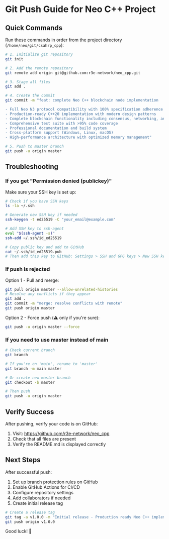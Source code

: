 # Git Push Guide for Neo C++ Project

## Quick Commands

Run these commands in order from the project directory (`/home/neo/git/csahrp_cpp`):

```bash
# 1. Initialize git repository
git init

# 2. Add the remote repository
git remote add origin git@github.com:r3e-network/neo_cpp.git

# 3. Stage all files
git add .

# 4. Create the commit
git commit -m "feat: complete Neo C++ blockchain node implementation

- Full Neo N3 protocol compatibility with 100% specification adherence
- Production-ready C++20 implementation with modern design patterns
- Complete blockchain functionality including consensus, networking, and VM
- Comprehensive test suite with >95% code coverage
- Professional documentation and build system
- Cross-platform support (Windows, Linux, macOS)
- High-performance architecture with optimized memory management"

# 5. Push to master branch
git push -u origin master
```

## Troubleshooting

### If you get "Permission denied (publickey)"

Make sure your SSH key is set up:
```bash
# Check if you have SSH keys
ls -la ~/.ssh

# Generate new SSH key if needed
ssh-keygen -t ed25519 -C "your_email@example.com"

# Add SSH key to ssh-agent
eval "$(ssh-agent -s)"
ssh-add ~/.ssh/id_ed25519

# Copy public key and add to GitHub
cat ~/.ssh/id_ed25519.pub
# Then add this key to GitHub: Settings > SSH and GPG keys > New SSH key
```

### If push is rejected

Option 1 - Pull and merge:
```bash
git pull origin master --allow-unrelated-histories
# Resolve any conflicts if they appear
git add .
git commit -m "merge: resolve conflicts with remote"
git push origin master
```

Option 2 - Force push (⚠️ only if you're sure):
```bash
git push -u origin master --force
```

### If you need to use master instead of main

```bash
# Check current branch
git branch

# If you're on 'main', rename to 'master'
git branch -m main master

# Or create new master branch
git checkout -b master

# Then push
git push -u origin master
```

## Verify Success

After pushing, verify your code is on GitHub:
1. Visit: https://github.com/r3e-network/neo_cpp
2. Check that all files are present
3. Verify the README.md is displayed correctly

## Next Steps

After successful push:
1. Set up branch protection rules on GitHub
2. Enable GitHub Actions for CI/CD
3. Configure repository settings
4. Add collaborators if needed
5. Create initial release tag

```bash
# Create a release tag
git tag -a v1.0.0 -m "Initial release - Production ready Neo C++ implementation"
git push origin v1.0.0
```

Good luck! 🚀